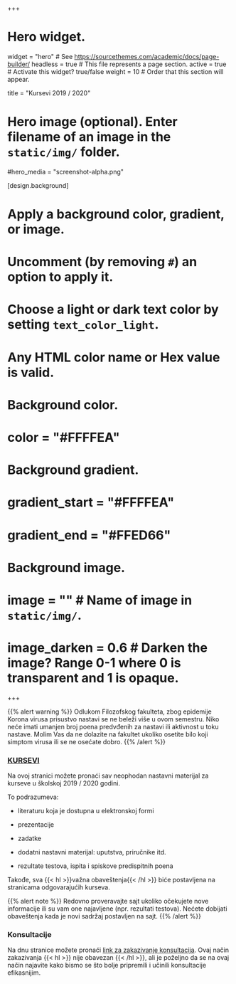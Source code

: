 +++
# Hero widget.
widget = "hero"  # See https://sourcethemes.com/academic/docs/page-builder/
headless = true  # This file represents a page section.
active = true  # Activate this widget? true/false
weight = 10  # Order that this section will appear.

title = "Kursevi 2019 / 2020"

# Hero image (optional). Enter filename of an image in the `static/img/` folder.
#hero_media = "screenshot-alpha.png"

[design.background]
  # Apply a background color, gradient, or image.
  #   Uncomment (by removing `#`) an option to apply it.
  #   Choose a light or dark text color by setting `text_color_light`.
  #   Any HTML color name or Hex value is valid.

  # Background color.
  # color = "#FFFFEA"
  
  # Background gradient.
  # gradient_start = "#FFFFEA"
  # gradient_end = "#FFED66"
  
  # Background image.
  # image = ""  # Name of image in `static/img/`.
  # image_darken = 0.6  # Darken the image? Range 0-1 where 0 is transparent and 1 is opaque.


+++

{{% alert warning %}}
Odlukom Filozofskog fakulteta, zbog epidemije Korona virusa prisustvo nastavi se ne beleži više u ovom semestru. Niko neće imati umanjen broj poena predvđenih za nastavi ili aktivnost u toku nastave. Molim Vas da ne dolazite na fakultet ukoliko osetite bilo koji simptom virusa ili se ne osećate dobro.
{{% /alert %}}

### [KURSEVI](https://s.atomasevic.com/courses/)


Na ovoj stranici možete pronaći sav neophodan nastavni materijal za kurseve u školskoj 2019 / 2020 godini.

To podrazumeva:

* literaturu koja je dostupna u elektronskoj formi

* prezentacije

* zadatke

* dodatni nastavni materijal: uputstva, priručnike itd.

* rezultate testova, ispita i spiskove predispitnih poena

Takođe, sva {{< hl >}}važna obaveštenja{{< /hl >}} biće postavljena na stranicama odgovarajućih kurseva.




{{% alert note %}}
Redovno proveravajte sajt ukoliko očekujete nove informacije ili su vam one najavljene (npr. rezultati testova). Nećete dobijati obaveštenja kada je novi sadržaj postavljen na sajt.
{{% /alert %}}


### Konsultacije

Na dnu stranice možete pronaći [link za zakazivanje konsultacija](https://calendly.com/atomasevic/konsultacije). Ovaj način zakazivanja {{< hl >}} nije obavezan {{< /hl >}}, ali je poželjno da se na ovaj način najavite kako bismo se što bolje pripremili i učinili konsultacije efikasnijim.
